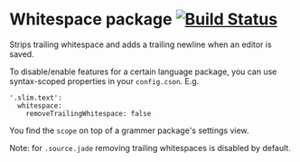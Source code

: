 # Whitespace package [![Build Status](https://travis-ci.org/atom/whitespace.svg?branch=master)](https://travis-ci.org/atom/whitespace)

Strips trailing whitespace and adds a trailing newline when an editor is saved.

To disable/enable features for a certain language package, you can use 
syntax-scoped properties in your `config.cson`. E.g.

    '.slim.text':
      whitespace: 
        removeTrailingWhitespace: false

You find the `scope` on top of a grammer package's settings view.

Note: for `.source.jade` removing trailing whitespaces is disabled by default.
